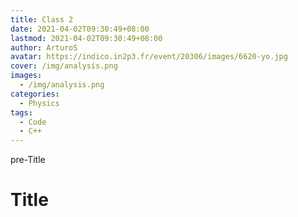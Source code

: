 ```yaml
---
title: Class 2
date: 2021-04-02T09:30:49+08:00
lastmod: 2021-04-02T09:30:49+08:00
author: ArturoS
avatar: https://indico.in2p3.fr/event/20306/images/6620-yo.jpg
cover: /img/analysis.png
images:
  - /img/analysis.png
categories:
  - Physics
tags:
  - Code
  - C++
---
```


pre-Title

<!--more-->

# Title
